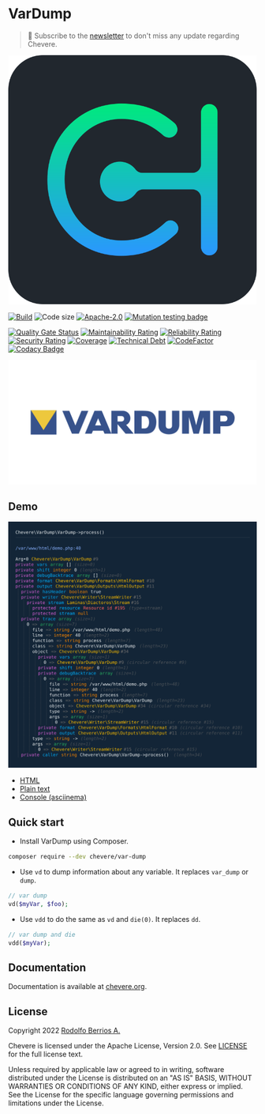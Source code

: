 # VarDump

> 🔔 Subscribe to the [newsletter](https://chv.to/chevere-newsletter) to don't miss any update regarding Chevere.

![Chevere](chevere.svg)

[![Build](https://img.shields.io/github/workflow/status/chevere/var-dump/Test?style=flat-square)](https://github.com/chevere/var-dump/actions) ![Code size](https://img.shields.io/github/languages/code-size/chevere/var-dump?style=flat-square) [![Apache-2.0](https://img.shields.io/github/license/chevere/var-dump?style=flat-square)](LICENSE) [![Mutation testing badge](https://img.shields.io/endpoint?style=flat-square&url=https%3A%2F%2Fbadge-api.stryker-mutator.io%2Fgithub.com%2Fchevere%2Fvar-dump%2F0.6)](https://dashboard.stryker-mutator.io/reports/github.com/chevere/var-dump/0.6)

[![Quality Gate Status](https://sonarcloud.io/api/project_badges/measure?project=chevere_var-dump&metric=alert_status)](https://sonarcloud.io/dashboard?id=chevere_var-dump) [![Maintainability Rating](https://sonarcloud.io/api/project_badges/measure?project=chevere_var-dump&metric=sqale_rating)](https://sonarcloud.io/dashboard?id=chevere_var-dump) [![Reliability Rating](https://sonarcloud.io/api/project_badges/measure?project=chevere_var-dump&metric=reliability_rating)](https://sonarcloud.io/dashboard?id=chevere_var-dump) [![Security Rating](https://sonarcloud.io/api/project_badges/measure?project=chevere_var-dump&metric=security_rating)](https://sonarcloud.io/dashboard?id=chevere_var-dump) [![Coverage](https://sonarcloud.io/api/project_badges/measure?project=chevere_var-dump&metric=coverage)](https://sonarcloud.io/dashboard?id=chevere_var-dump) [![Technical Debt](https://sonarcloud.io/api/project_badges/measure?project=chevere_var-dump&metric=sqale_index)](https://sonarcloud.io/dashboard?id=chevere_var-dump) [![CodeFactor](https://www.codefactor.io/repository/github/chevere/var-dump/badge)](https://www.codefactor.io/repository/github/chevere/var-dump) [![Codacy Badge](https://app.codacy.com/project/badge/Grade/1f8286c311934c45b96c0a6b3d33204f)](https://www.codacy.com/gh/chevere/var-dump/dashboard)

![VarDump](.github/banner/var-dump-logo.svg)

## Demo

![HTML demo](demo/demo.svg)

* [HTML](https://chevere.github.io/var-dump/demo/output/html.html)
* [Plain text](https://chevere.github.io/var-dump/demo/output/plain.txt)
* [Console (asciinema)](https://asciinema.org/a/496889)

## Quick start

* Install VarDump using Composer.

```sh
composer require --dev chevere/var-dump
```

* Use `vd` to dump information about any variable. It replaces `var_dump` or `dump`.

```php
// var dump
vd($myVar, $foo);
```

* Use `vdd` to do the same as `vd` and `die(0)`. It replaces `dd`.

```php
// var dump and die
vdd($myVar);
```

## Documentation

Documentation is available at [chevere.org](https://chevere.org/packages/var-dump).

## License

Copyright 2022 [Rodolfo Berrios A.](https://rodolfoberrios.com/)

Chevere is licensed under the Apache License, Version 2.0. See [LICENSE](LICENSE) for the full license text.

Unless required by applicable law or agreed to in writing, software distributed under the License is distributed on an "AS IS" BASIS, WITHOUT WARRANTIES OR CONDITIONS OF ANY KIND, either express or implied. See the License for the specific language governing permissions and limitations under the License.
